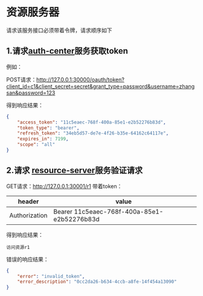 # 资源服务器

请求该服务接口必须带着令牌，请求顺序如下

## 1.请求[auth-center](../auth-center)服务获取token

例如：

POST请求：http://127.0.0.1:30000/oauth/token?client_id=c1&client_secret=secret&grant_type=password&username=zhangsan&password=123

得到响应结果：
```json
{
    "access_token": "11c5eaec-768f-400a-85e1-e2b52276b83d",
    "token_type": "bearer",
    "refresh_token": "34eb5d57-de7e-4f26-b35e-64162c64117e",
    "expires_in": 7199,
    "scope": "all"
}
```

## 2.请求 [resource-server](#)服务验证请求
GET请求：http://127.0.0.1:30001/r1
带着token：

|header|value|
| --- | --- |
|Authorization|Bearer 11c5eaec-768f-400a-85e1-e2b52276b83d|

得到响应结果：
```text
访问资源r1
```

错误的响应结果：
```json
{
    "error": "invalid_token",
    "error_description": "0cc2da26-b634-4ccb-a8fe-14f454a13090"
}
```

